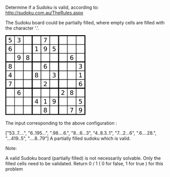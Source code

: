 Determine if a Sudoku is valid, according to: http://sudoku.com.au/TheRules.aspx

The Sudoku board could be partially filled, where empty cells are filled with the character '.'.

![img.png](img.png)

The input corresponding to the above configuration :

["53..7....", "6..195...", ".98....6.", "8...6...3", "4..8.3..1", "7...2...6", ".6....28.", "...419..5", "....8..79"]
A partially filled sudoku which is valid.

Note:

A valid Sudoku board (partially filled) is not necessarily solvable. Only the filled cells need to be validated.
Return 0 / 1 ( 0 for false, 1 for true ) for this problem